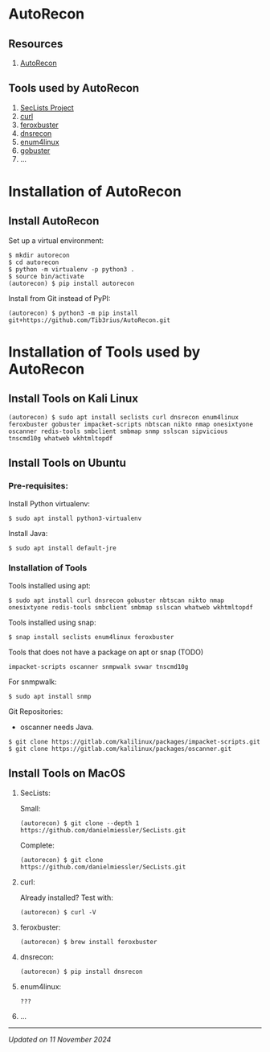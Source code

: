 # AutoRecon

## Resources

1. [AutoRecon](https://github.com/Tib3rius/AutoRecon)

## Tools used by AutoRecon

1. [SecLists Project](https://github.com/danielmiessler/SecLists)
1. [curl](https://curl.se/)
1. [feroxbuster](https://github.com/epi052/feroxbuster)
1. [dnsrecon](https://github.com/darkoperator/dnsrecon)
1. [enum4linux](https://github.com/CiscoCXSecurity/enum4linux)
1. [gobuster](https://github.com/OJ/gobuster)
1. ...

# Installation of AutoRecon

## Install AutoRecon

Set up a virtual environment:
```
$ mkdir autorecon
$ cd autorecon
$ python -m virtualenv -p python3 .
$ source bin/activate
(autorecon) $ pip install autorecon
```

Install from Git instead of PyPI:
```
(autorecon) $ python3 -m pip install git+https://github.com/Tib3rius/AutoRecon.git
```

# Installation of Tools used by AutoRecon

## Install Tools on Kali Linux

```
(autorecon) $ sudo apt install seclists curl dnsrecon enum4linux feroxbuster gobuster impacket-scripts nbtscan nikto nmap onesixtyone oscanner redis-tools smbclient smbmap snmp sslscan sipvicious tnscmd10g whatweb wkhtmltopdf
```

## Install Tools on Ubuntu

### Pre-requisites:

Install Python virtualenv:
```
$ sudo apt install python3-virtualenv
```

Install Java:
```
$ sudo apt install default-jre
```

### Installation of Tools

Tools installed using apt:
```
$ sudo apt install curl dnsrecon gobuster nbtscan nikto nmap onesixtyone redis-tools smbclient smbmap sslscan whatweb wkhtmltopdf
```

Tools installed using snap:
```
$ snap install seclists enum4linux feroxbuster
```

Tools that does not have a package on apt or snap (TODO)
```
impacket-scripts oscanner snmpwalk svwar tnscmd10g
```

For snmpwalk:
```
$ sudo apt install snmp
```

Git Repositories:
- oscanner needs Java.
```
$ git clone https://gitlab.com/kalilinux/packages/impacket-scripts.git
$ git clone https://gitlab.com/kalilinux/packages/oscanner.git
```

## Install Tools on MacOS

1. SecLists:

    Small:
    ```
    (autorecon) $ git clone --depth 1 https://github.com/danielmiessler/SecLists.git
    ```

    Complete:
    ```
    (autorecon) $ git clone https://github.com/danielmiessler/SecLists.git
    ```

1. curl:

    Already installed? Test with:
    ```
    (autorecon) $ curl -V
    ```

1. feroxbuster:
    ```
    (autorecon) $ brew install feroxbuster
    ```

1. dnsrecon:
    ```
    (autorecon) $ pip install dnsrecon
    ```

1. enum4linux:
    ```
    ???
    ```

1. ...

***
*Updated on 11 November 2024*
